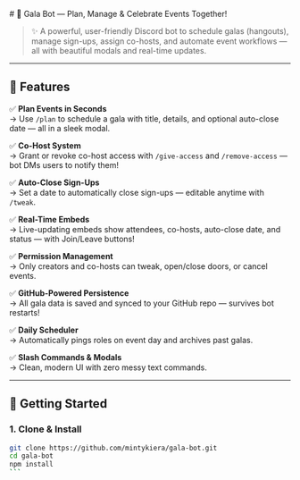  # 🎀 Gala Bot — Plan, Manage & Celebrate Events Together!

> ✨ A powerful, user-friendly Discord bot to schedule galas (hangouts), manage sign-ups, assign co-hosts, and automate event workflows — all with beautiful modals and real-time updates.

---

## 🌟 Features

✅ **Plan Events in Seconds**  
→ Use `/plan` to schedule a gala with title, details, and optional auto-close date — all in a sleek modal.

✅ **Co-Host System**  
→ Grant or revoke co-host access with `/give-access` and `/remove-access` — bot DMs users to notify them!

✅ **Auto-Close Sign-Ups**  
→ Set a date to automatically close sign-ups — editable anytime with `/tweak`.

✅ **Real-Time Embeds**  
→ Live-updating embeds show attendees, co-hosts, auto-close date, and status — with Join/Leave buttons!

✅ **Permission Management**  
→ Only creators and co-hosts can tweak, open/close doors, or cancel events.

✅ **GitHub-Powered Persistence**  
→ All gala data is saved and synced to your GitHub repo — survives bot restarts!

✅ **Daily Scheduler**  
→ Automatically pings roles on event day and archives past galas.

✅ **Slash Commands & Modals**  
→ Clean, modern UI with zero messy text commands.

---

## 🚀 Getting Started

### 1. Clone & Install

```bash
git clone https://github.com/mintykiera/gala-bot.git
cd gala-bot
npm install
 ```
